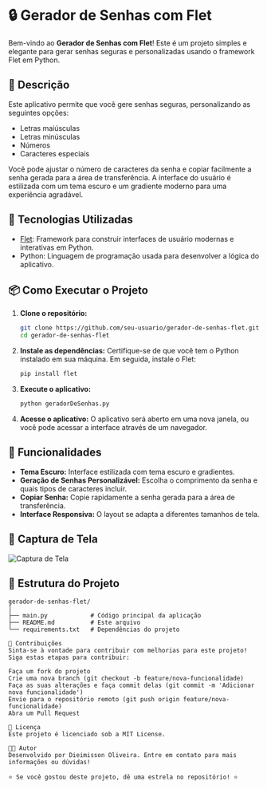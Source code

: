 # 🔒 Gerador de Senhas com Flet

Bem-vindo ao **Gerador de Senhas com Flet**! Este é um projeto simples e elegante para gerar senhas seguras e personalizadas usando o framework Flet em Python.

## 📝 Descrição

Este aplicativo permite que você gere senhas seguras, personalizando as seguintes opções:
- Letras maiúsculas
- Letras minúsculas
- Números
- Caracteres especiais

Você pode ajustar o número de caracteres da senha e copiar facilmente a senha gerada para a área de transferência. A interface do usuário é estilizada com um tema escuro e um gradiente moderno para uma experiência agradável.

## 🚀 Tecnologias Utilizadas

- [Flet](https://flet.dev): Framework para construir interfaces de usuário modernas e interativas em Python.
- Python: Linguagem de programação usada para desenvolver a lógica do aplicativo.

## 📦 Como Executar o Projeto

1. **Clone o repositório:**
    ```bash
    git clone https://github.com/seu-usuario/gerador-de-senhas-flet.git
    cd gerador-de-senhas-flet
    ```

2. **Instale as dependências:**
    Certifique-se de que você tem o Python instalado em sua máquina. Em seguida, instale o Flet:
    ```bash
    pip install flet
    ```

3. **Execute o aplicativo:**
    ```bash
    python geradorDeSenhas.py
    ```

4. **Acesse o aplicativo:**
    O aplicativo será aberto em uma nova janela, ou você pode acessar a interface através de um navegador.

## 🌟 Funcionalidades

- **Tema Escuro:** Interface estilizada com tema escuro e gradientes.
- **Geração de Senhas Personalizável:** Escolha o comprimento da senha e quais tipos de caracteres incluir.
- **Copiar Senha:** Copie rapidamente a senha gerada para a área de transferência.
- **Interface Responsiva:** O layout se adapta a diferentes tamanhos de tela.

## 📸 Captura de Tela

![Captura de Tela](screenshot.png)

## 📂 Estrutura do Projeto

```plaintext
gerador-de-senhas-flet/
│
├── main.py            # Código principal da aplicação
├── README.md          # Este arquivo
└── requirements.txt   # Dependências do projeto

🔄 Contribuições
Sinta-se à vontade para contribuir com melhorias para este projeto! Siga estas etapas para contribuir:

Faça um fork do projeto
Crie uma nova branch (git checkout -b feature/nova-funcionalidade)
Faça as suas alterações e faça commit delas (git commit -m 'Adicionar nova funcionalidade')
Envie para o repositório remoto (git push origin feature/nova-funcionalidade)
Abra um Pull Request

📃 Licença
Este projeto é licenciado sob a MIT License.

🧑‍💻 Autor
Desenvolvido por Dieimisson Oliveira. Entre em contato para mais informações ou dúvidas!

⭐ Se você gostou deste projeto, dê uma estrela no repositório! ⭐
